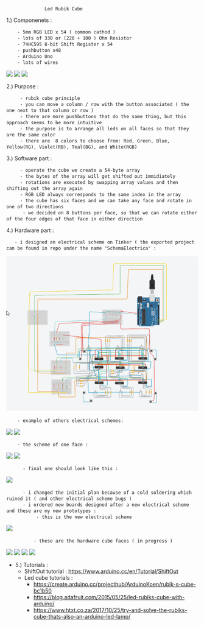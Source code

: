   
  
                  Led Rubik Cube
                
 
 1.) Componenets : 
 
        - 5mm RGB LED x 54 ( common cathod )
        - lots of 330 or (220 + 100 ) Ohm Resistor
        - 74HC595 8-bit Shift Register x 54
        - pushbutton x48
        - Arduino Uno
        - lots of wires

  ![](https://user-images.githubusercontent.com/36522518/75095808-979d8580-55a1-11ea-83ac-4cf76ff03920.jpg)
        ![](https://user-images.githubusercontent.com/36522518/75095809-9bc9a300-55a1-11ea-8ea4-35935afa3150.jpg)
        ![](https://user-images.githubusercontent.com/36522518/75095810-9cfad000-55a1-11ea-86ba-5408be3409c9.jpg)

      
 
 2.)  Purpose :
 
         - rubik cube principle
         - you can move a column / row with the button associated ( the one next to that column or row )
         - there are more pushbuttons that do the same thing, but this approach seems to be more intuitive
         - the purpose is to arrange all leds on all faces so that they are the same color
         - there are  8 colors to choose from: Red, Green, Blue, Yellow(RG), Violet(RB), Teal(BG), and White(RGB)
         
 
3.) Software part :
 
         - operate the cube we create a 54-byte array 
         - the bytes of the array will get shifted out immidiately
         - rotations are executed by swapping array values and then shifting out the array again
         - RGB LED always corresponds to the same index in the array
         - the cube has six faces and we can take any face and rotate in one of two directions
          - we decided on 8 buttons per face, so that we can rotate either of the four edges of that face in either direction
  
  
  
  4.) Hardware part :  
       
       - i designed an electrical scheme on Tinker ( the exported project can be found in repo under the name "SchemaElectrica" : 
  ![](images/SchemaElectrica.png)
         
        - example of others electrical schemes:
  ![](https://user-images.githubusercontent.com/36522518/75095772-3d9cc000-55a1-11ea-8e69-60c5054f316b.png)
  ![](https://user-images.githubusercontent.com/36522518/75095773-4392a100-55a1-11ea-98fd-a15dc3651819.png)

        
        - the scheme of one face : 
  ![](https://user-images.githubusercontent.com/36522518/75095758-22ca4b80-55a1-11ea-96fd-e50a3c9b7ab9.jpg)
          ![](https://user-images.githubusercontent.com/36522518/75095765-2eb60d80-55a1-11ea-8e44-989c020f8db8.jpg)
          
          - final one should look like this :
   ![](https://user-images.githubusercontent.com/36522518/75095785-5b6a2500-55a1-11ea-8adf-aa965e1b8843.jpg)

          - i changed the initial plan because of a cold soldering which ruined it ( and other electrical scheme bugs )
          - i ordered new boards designed after a new electrical scheme and these are my new prototypes :
               - this is the new electrical scheme
   ![](https://user-images.githubusercontent.com/36522518/76025453-a6871f00-5f35-11ea-93b0-50c0c85ee635.jpg)
   
              - these are the hardware cube faces ( in progress )
 ![](https://user-images.githubusercontent.com/36522518/76025450-a5ee8880-5f35-11ea-9982-2faabb398e1f.jpg)
![](https://user-images.githubusercontent.com/36522518/76025459-a7b84c00-5f35-11ea-95ea-b0cb717f9d05.jpg)
![](https://user-images.githubusercontent.com/36522518/76025460-a850e280-5f35-11ea-9fde-95145c1dbf1e.jpg)
![](https://user-images.githubusercontent.com/36522518/76025461-a8e97900-5f35-11ea-9bdf-0d699b8f288e.jpg)

        
    
   - 5.) Tutorials :
        - ShiftOut tutorial : https://www.arduino.cc/en/Tutorial/ShiftOut
        - Led cube tutorials : 
            - https://create.arduino.cc/projecthub/ArduinoKoen/rubik-s-cube-bc1b50
            - https://blog.adafruit.com/2015/05/25/led-rubiks-cube-with-arduino/
            - https://www.htxt.co.za/2017/10/25/try-and-solve-the-rubiks-cube-thats-also-an-arduino-led-lamp/





